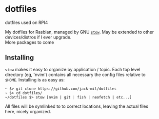 # dotfiles
dotfiles used on RPI4

My dotfiles for Rasbian, managed by GNU [`stow`](https://www.gnu.org/software/stow/). May be extended to other devices/distros if I ever upgrade.  
More packages to come  

## Installing 
`stow` makes it easy to organize by application / topic. Each top level directory (eg, 'nvim') contains all necessary the config files relative to `$HOME`. Installing is as easy as:
```
~ $> git clone https://github.com/jack-mil/dotfiles  
~ $> cd dotfiles/  
~/dotfiles $> stow [nvim | git | fish | neofetch | etc...]  
```

All files will be symlinked to to correct locations, leaving the actual files here, nicely organized.
